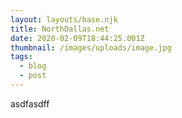 ```yaml
---
layout: layouts/base.njk
title: NorthDallas.net
date: 2020-02-09T18:44:25.001Z
thumbnail: /images/uploads/image.jpg
tags:
  - blog
  - post
---
```

asdfasdff
